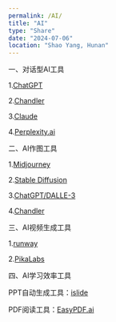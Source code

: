 ```yaml
---
permalink: /AI/
title: "AI"
type: "Share"
date: "2024-07-06"
location: "Shao Yang, Hunan"
---
```



一、对话型AI工具

1.[ChatGPT](https://chat.openai.com/)

2.[Chandler](https://chandler.bet/)

3.[Claude](https://chat.openai.com/)

4.[Perplexity.ai](https://www.perplexity.ai/)

二、AI作图工具

1.[Midjourne​y](https://www.midjourney.com/)

2.[Stable Diffusion](https://stability.ai/)

3.[ChatGPT/DALLE-3](https://chat.openai.com/)

4.[Chandler](https://chandler.bet/)

三、AI视频生成工具

1.[runway](https://app.runwayml.com/)

2.[PikaLabs](https://pika.art/)

四、AI学习效率工具

PPT自动生成工具：[islide](https://www.islide.cc/ai-beta/chat/)

PDF阅读工具：[EasyPDF.ai](https://easypdf.ai/) ​


